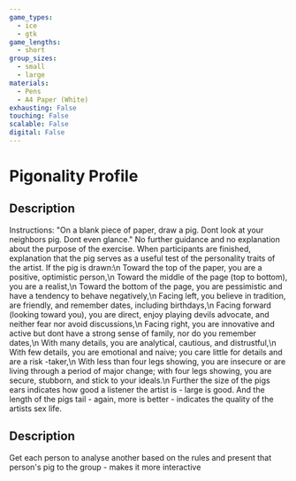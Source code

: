 ```yaml
---
game_types:
  - ice
  - gtk
game_lengths:
  - short
group_sizes:
  - small
  - large
materials:
  - Pens
  - A4 Paper (White)
exhausting: False
touching: False
scalable: False
digital: False
---
```

# Pigonality Profile

## Description
Instructions: "On a blank piece of paper, draw a pig. Dont look at your neighbors pig. Dont even glance." No further guidance and no explanation about the purpose of the exercise. When participants are finished, explanation that the pig serves as a useful test of the personality traits of the artist. If the pig is drawn:\n Toward the top of the paper, you are a positive, optimistic person,\n Toward the middle of the page (top to bottom), you are a realist,\n Toward the bottom of the page, you are pessimistic and have a tendency to behave negatively,\n Facing left, you believe in tradition, are friendly, and remember dates, including birthdays,\n Facing forward (looking toward you), you are direct, enjoy playing devils advocate, and neither fear nor avoid discussions,\n Facing right, you are innovative and active but dont have a strong sense of family, nor do you remember dates,\n With many details, you are analytical, cautious, and distrustful,\n With few details, you are emotional and naive; you care little for details and are a risk -taker,\n With less than four legs showing, you are insecure or are living through a period of major change; with four legs showing, you are secure, stubborn, and stick to your ideals.\n Further the size of the pigs ears indicates how good a listener the artist is - large is good. And the length of the pigs tail - again, more is better - indicates the quality of the artists sex life.

## Description
Get each person to analyse another based on the rules and present that person's pig to the group - makes it more interactive
